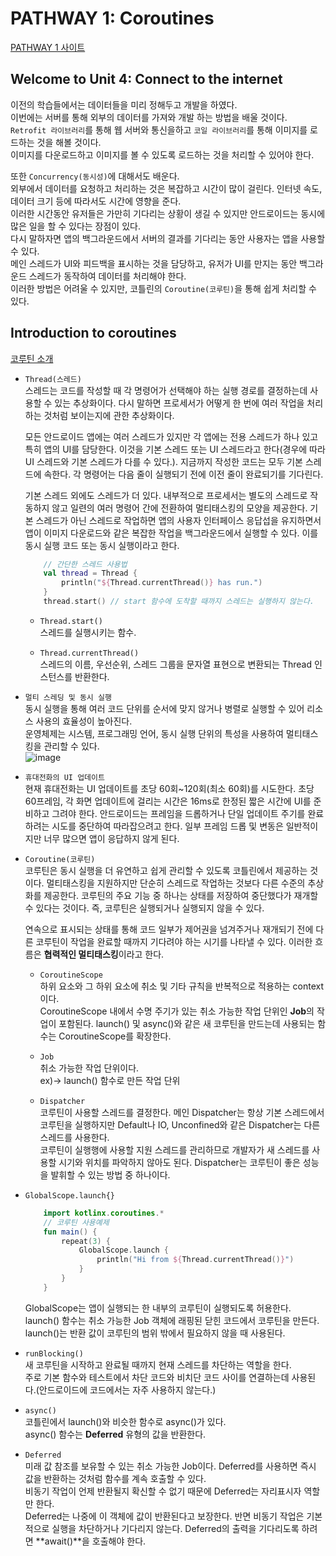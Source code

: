 # PATHWAY 1: Coroutines
[PATHWAY 1 사이트](https://developer.android.com/courses/pathways/android-basics-kotlin-unit-4-pathway-1)


## Welcome to Unit 4: Connect to the internet
이전의 학습들에서는 데이터들을 미리 정해두고 개발을 하였다.</br>
이번에는 서버를 통해 외부의 데이터를 가져와 개발 하는 방법을 배울 것이다.</br>
`Retrofit 라이브러리`를 통해 웹 서버와 통신을하고 `코일 라이브러리`를 통해 이미지를 로드하는 것을 해볼 것이다.</br>
이미지를 다운로드하고 이미지를 볼 수 있도록 로드하는 것을 처리할 수 있어야 한다.

또한 `Concurrency(동시성)`에 대해서도 배운다.</br>
외부에서 데이터를 요청하고 처리하는 것은 복잡하고 시간이 많이 걸린다. 인터넷 속도, 데이터 크기 등에 따라서도 시간에 영향을 준다.</br>
이러한 시간동안 유저들은 가만히 기다리는 상황이 생길 수 있지만 안드로이드는 동시에 많은 일을 할 수 있다는 장점이 있다.</br>
다시 말하자면 앱의 백그라운드에서 서버의 결과를 기다리는 동안 사용자는 앱을 사용할 수 있다.</br>
메인 스레드가 UI와 피드백을 표시하는 것을 담당하고, 유저가 UI를 만지는 동안 백그라운드 스레드가 동작하여 데이터를 처리해야 한다.</br>
이러한 방법은 어려울 수 있지만, 코틀린의 `Coroutine(코루틴)`을 통해 쉽게 처리할 수 있다.

## Introduction to coroutines
[코루틴 소개](https://developer.android.com/codelabs/basic-android-kotlin-training-introduction-coroutines?continue=https%3A%2F%2Fdeveloper.android.com%2Fcourses%2Fpathways%2Fandroid-basics-kotlin-unit-4-pathway-1%23codelab-https%3A%2F%2Fdeveloper.android.com%2Fcodelabs%2Fbasic-android-kotlin-training-introduction-coroutines#0)

 - `Thread(스레드)`</br>
    스레드는 코드를 작성할 때 각 명령어가 선택해야 하는 실행 경로를 결정하는데 사용할 수 있는 추상화이다. 다시 말하면 프로세서가 어떻게 한 번에 여러 작업을 처리하는 것처럼 보이는지에 관한 추상화이다.

    모든 안드로이드 앱에는 여러 스레드가 있지만 각 앱에는 전용 스레드가 하나 있고 특히 앱의 UI를 담당한다. 이것을 기본 스레드 또는 UI 스레드라고 한다(경우에 따라 UI 스레드와 기본 스레드가 다를 수 있다.). 지금까지 작성한 코드는 모두 기본 스레드에 속한다. 각 명령어는 다음 줄이 실행되기 전에 이전 줄이 완료되기를 기다린다.

    기본 스레드 외에도 스레드가 더 있다. 내부적으로 프로세서는 별도의 스레드로 작동하지 않고 일련의 여러 명령어 간에 전환하여 멀티태스킹의 모양을 제공한다. 기본 스레드가 아닌 스레드로 작업하면 앱의 사용자 인터페이스 응답섭을 유지하면서 앱이 이미지 다운로드와 같은 복잡한 작업을 백그라운드에서 실행할 수 있다. 이를 동시 실행 코드 또는 동시 실행이라고 한다.

    ```kotlin
        // 간단한 스레드 사용법
        val thread = Thread {
            println("${Thread.currentThread()} has run.")
        }
        thread.start() // start 함수에 도착할 때까지 스레드는 실행하지 않는다.
    ```

    - `Thread.start()`</br>
        스레드를 실행시키는 함수.

    - `Thread.currentThread()`</br>
        스레드의 이름, 우선순위, 스레드 그룹을 문자열 표현으로 변환되는 Thread 인스턴스를 반환한다.

- `멀티 스레딩 및 동시 실행`</br>
    동시 실행을 통해 여러 코드 단위를 순서에 맞지 않거나 병렬로 실행할 수 있어 리소스 사용의 효율성이 높아진다.</br>
    운영체제는 시스템, 프로그래밍 언어, 동시 실행 단위의 특성을 사용하여 멀티태스킹을 관리할 수 있다.</br>
    ![image](https://user-images.githubusercontent.com/52282493/137117259-96db67c0-7d93-4419-9350-111fbb3b4af3.png)

- `휴대전화의 UI 업데이트`</br>
    현재 휴대전화는 UI 업데이트를 초당 60회~120회(최소 60회)를 시도한다. 초당 60프레임, 각 화면 업데이트에 걸리는 시간은 16ms로 한정된 짧은 시간에 UI를 준비하고 그려야 한다. 안드로이드는 프레임을 드롭하거나 단일 업데이트 주기를 완료하려는 시도를 중단하여 따라잡으려고 한다. 일부 프레임 드롭 및 변동은 일반적이지만 너무 많으면 앱이 응답하지 않게 된다.

- `Coroutine(코루틴)`</br>
    코루틴은 동시 실행을 더 유연하고 쉽게 관리할 수 있도록 코틀린에서 제공하는 것이다. 멀티태스킹을 지원하지만 단순히 스레드로 작업하는 것보다 다른 수준의 추상화를 제공한다. 코루틴의 주요 기능 중 하나는 상태를 저장하여 중단했다가 재개할 수 있다는 것이다. 즉, 코루틴은 실행되거나 실행되지 않을 수 있다.

    연속으로 표시되는 상태를 통해 코드 일부가 제어권을 넘겨주거나 재개되기 전에 다른 코루틴이 작업을 완료할 때까지 기다려야 하는 시기를 나타낼 수 있다. 이러한 흐름은 **협력적인 멀티태스킹**이라고 한다.

    - `CoroutineScope`</br>
        하위 요소와 그 하위 요소에 취소 및 기타 규칙을 반복적으로 적용하는 context이다.</br>
        CoroutineScope 내에서 수명 주기가 있는 취소 가능한 작업 단위인 **Job**의 작업이 포함된다.
        launch() 및 async()와 같은 새 코루틴을 만드는데 사용되는 함수는 CoroutineScope를 확장한다.</br>

    - `Job`</br>
        취소 가능한 작업 단위이다.</br>
        ex)→ launch() 함수로 만든 작업 단위

    - `Dispatcher`</br>
        코루틴이 사용할 스레드를 결정한다. 메인 Dispatcher는 항상 기본 스레드에서 코루틴을 실행하지만 Default나 IO, Unconfined와 같은 Dispatcher는 다른 스레드를 사용한다.</br>
        코루틴이 실행행에 사용할 지원 스레드를 관리하므로 개발자가 새 스레드를 사용할 시기와 위치를 파악하지 않아도 된다.
        Dispatcher는 코루틴이 좋은 성능을 발휘할 수 있는 방법 중 하나이다.

- `GlobalScope.launch{}`</br>
    ```kotlin
        import kotlinx.coroutines.*
        // 코루틴 사용예제
        fun main() {
            repeat(3) {
                GlobalScope.launch {
                    println("Hi from ${Thread.currentThread()}")
                }
            }
        }
    ```
    GlobalScope는 앱이 실행되는 한 내부의 코루틴이 실행되도록 허용한다.</br>
    launch() 함수는 취소 가능한 Job 객체에 래핑된 닫힌 코드에서 코루틴을 만든다. launch()는 반환 값이 코루틴의 범위 밖에서 필요하지 않을 때 사용된다.

- `runBlocking()`</br>
    새 코루틴을 시작하고 완료될 때까지 현재 스레드를 차단하는 역할을 한다.</br>
    주로 기본 함수와 테스트에서 차단 코드와 비치단 코드 사이를 연결하는데 사용된다.(안드로이드에 코드에서는 자주 사용하지 않는다.)

- `async()`</br>
    코틀린에서 launch()와 비슷한 함수로 async()가 있다.</br>
    async() 함수는 **Deferred** 유형의 값을 반환한다.

- `Deferred`<br>
    미래 값 참조를 보유할 수 있는 취소 가능한 Job이다. Deferred를 사용하면 즉시 값을 반환하는 것처럼 함수를 계속 호출할 수 있다.</br>
    비동기 작업이 언제 반환될지 확신할 수 없기 때문에  Deferred는 자리표시자 역할만 한다.</br>
    Deferred는 나중에 이 객체에 값이 반환된다고 보장한다. 반면 비동기 작업은 기본적으로 실행을 차단하거나 기다리지 않는다. Deferred의 출력을 기다리도록 하려면 **await()**을 호출해야 한다.